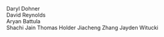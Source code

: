 Daryl Dohner  
David Reynolds  
Aryan Battula  
Shachi Jain
Thomas Holder
Jiacheng Zhang
Jayden Witucki
